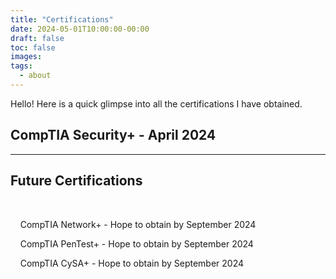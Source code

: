 ```yaml
---
title: "Certifications"
date: 2024-05-01T10:00:00-00:00
draft: false
toc: false
images:
tags:
  - about
---
```


Hello! Here is a quick glimpse into all the certifications I have obtained.

## CompTIA Security+ - April 2024
---
## Future Certifications

 &nbsp;

 &nbsp;&nbsp;&nbsp;&nbsp;CompTIA Network+ - Hope to obtain by September 2024

 &nbsp;&nbsp;&nbsp;&nbsp;CompTIA PenTest+ - Hope to obtain by September 2024

 &nbsp;&nbsp;&nbsp;&nbsp;CompTIA CySA+ - Hope to obtain by September 2024
